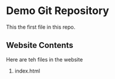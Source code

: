 # Demo Git Repository

This the first file in this repo.

## Website Contents

Here are teh files in the website

1. index.html